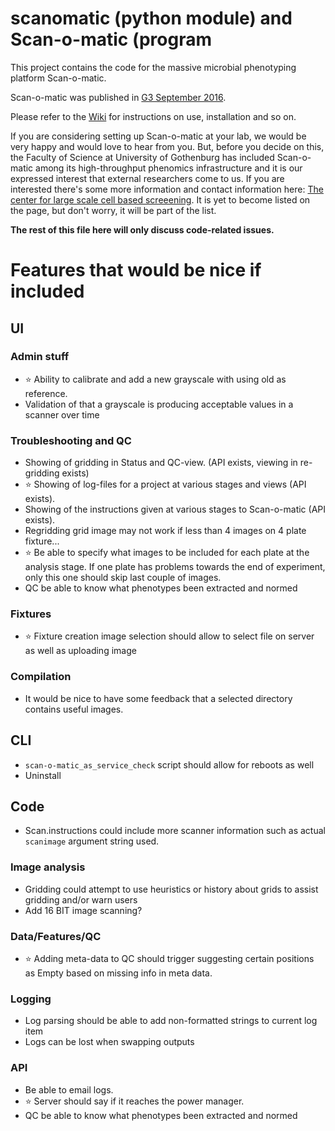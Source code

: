 # scanomatic (python module) and Scan-o-matic (program

This project contains the code for the massive microbial phenotyping platform Scan-o-matic.

Scan-o-matic was published in [G3 September 2016](http://g3journal.org/content/6/9/3003.full).

Please refer to the [Wiki](https://github.com/local-minimum/scanomatic/wiki) for instructions on use, installation and so on.

If you are considering setting up Scan-o-matic at your lab, we would be very happy and would love to hear from you. But, before you decide on this, the Faculty of Science at University of Gothenburg has included Scan-o-matic among its high-throughput phenomics infrastructure and it is our expressed interest that external researchers come to us. If you are interested there's some more information and contact information here: [The center for large scale cell based screeening](http://cmb.gu.se/english/research/microbiology/center-for-large-scale-cell-based-screening). It is yet to become listed on the page, but don't worry, it will be part of the list.


__The rest of this file here will only discuss code-related issues.__

# Features that would be nice if included

## UI

### Admin stuff
* :star: Ability to calibrate and add a new grayscale with using old as reference.
* Validation of that a grayscale is producing acceptable values in a scanner over time

### Troubleshooting and QC

* Showing of gridding in Status and QC-view. (API exists, viewing in re-gridding exists)
* :star: Showing of log-files for a project at various stages and views (API exists).
* Showing of the instructions given at various stages to Scan-o-matic (API exists).
* Regridding grid image may not work if less than 4 images on 4 plate fixture...
* :star: Be able to specify what images to be included for each plate at the analysis stage.
  If one plate has problems towards the end of experiment, only this one should skip last
  couple of images.
* QC be able to know what phenotypes been extracted and normed

### Fixtures

* :star: Fixture creation image selection should allow to select file on server as well as uploading image

### Compilation

* It would be nice to have some feedback that a selected directory contains useful images.

## CLI

* `scan-o-matic_as_service_check` script should allow for reboots as well
* Uninstall

## Code

* Scan.instructions could include more scanner information such as actual `scanimage` argument string used.

### Image analysis

* Gridding could attempt to use heuristics or history about grids to assist gridding and/or warn users
* Add 16 BIT image scanning?

### Data/Features/QC

* :star: Adding meta-data to QC should trigger suggesting certain positions as Empty based on missing info in meta data.

### Logging

* Log parsing should be able to add non-formatted strings to current log item
* Logs can be lost when swapping outputs

### API

* Be able to email logs.
* :star: Server should say if it reaches the power manager.
* QC be able to know what phenotypes been extracted and normed
